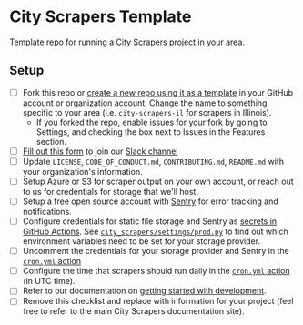 # City Scrapers Template

Template repo for running a [City Scrapers](https://cityscrapers.org) project in your area.

## Setup

- [ ] Fork this repo or [create a new repo using it as a template](https://help.github.com/en/github/creating-cloning-and-archiving-repositories/creating-a-repository-from-a-template) in your GitHub account or organization account. Change the name to something specific to your area (i.e. `city-scrapers-il` for scrapers in Illinois).
  - If you forked the repo, enable issues for your fork by going to Settings, and checking the box next to Issues in the Features section.
- [ ] [Fill out this form](https://airtable.com/shrRv027NLgToRFd6) to join our [Slack channel](https://citybureau.slack.com/#labs_city_scrapers)
- [ ] Update `LICENSE`, `CODE_OF_CONDUCT.md`, `CONTRIBUTING.md`, `README.md` with your organization's information.
- [ ] Setup Azure or S3 for scraper output on your own account, or reach out to us for credentials for storage that we'll host.
- [ ] Setup a free open source account with [Sentry](https://sentry.io/for/open-source/) for error tracking and notifications.
- [ ] Configure credentials for static file storage and Sentry as [secrets in GitHub Actions](https://help.github.com/en/actions/automating-your-workflow-with-github-actions/creating-and-using-encrypted-secrets). See [`city_scrapers/settings/prod.py`](./city_scrapers/settings/prod.py) to find out which environment variables need to be set for your storage provider.
- [ ] Uncomment the credentials for your storage provider and Sentry in the [`cron.yml` action](./.github/workflows/cron.yml)
- [ ] Configure the time that scrapers should run daily in the [`cron.yml` action](./.github/workflows/cron.yml) (in UTC time).
- [ ] Refer to our documentation on [getting started with development](https://cityscrapers.org/docs/development/).
- [ ] Remove this checklist and replace with information for your project (feel free to refer to the main City Scrapers documentation site).
